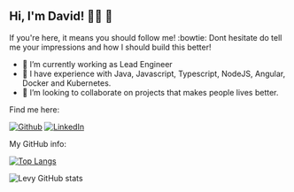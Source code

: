 ## Hi, I'm David! :technologist: 👋

If you're here, it means you should follow me! :bowtie: 
Dont hesitate do tell me your impressions and how I should build this better!

- 🔭 I’m currently working as Lead Engineer
- 🌱 I have experience with Java, Javascript, Typescript, NodeJS, Angular, Docker and Kubernetes.
- 👯 I’m looking to collaborate on projects that makes people lives better.

Find me here:

[![Github](https://img.shields.io/badge/-Github-000?logo=Github&logoColor=white)](https://github.com/jdavid-araujo)
[![LinkedIn](https://img.shields.io/badge/-LinkedIn-blue?logo=Linkedin&logoColor=white)](https://www.linkedin.com/in/david-araujo/)

My GitHub info:

[![Top Langs](https://github-readme-stats.vercel.app/api/top-langs/?username=jdavid-araujo&layout=compact&theme=tokyonight)](https://github.com/jdavid-araujo/github-readme-stats)

![Levy GitHub stats](https://github-readme-stats.vercel.app/api?username=jdavid-araujo&show_icons=true&theme=tokyonight)
